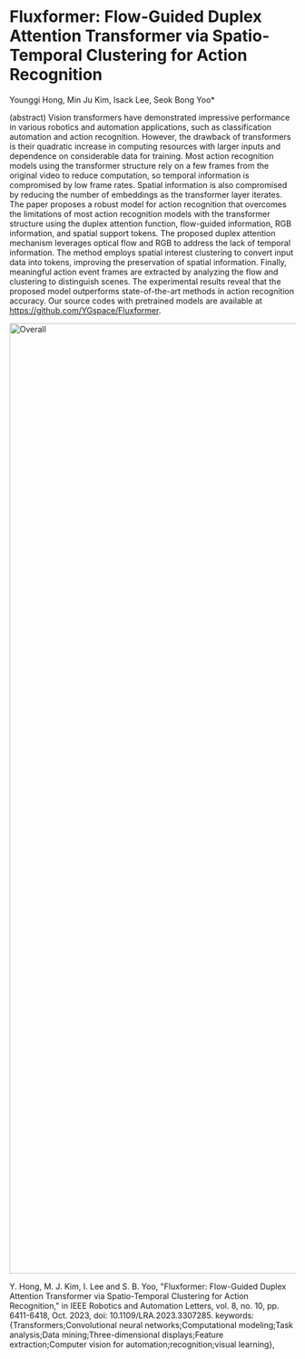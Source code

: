 # Fluxformer: Flow-Guided Duplex Attention Transformer via Spatio-Temporal Clustering for Action Recognition
Younggi Hong, Min Ju Kim, Isack Lee, Seok Bong Yoo*

(abstract)
Vision transformers have demonstrated impressive performance in various robotics and automation applications, such as classification automation and action recognition. However, the drawback of transformers is their quadratic increase in computing resources with larger inputs and dependence on considerable data for training. Most action recognition models using the transformer structure rely on a few frames from the original video to reduce computation, so temporal information is compromised by low frame rates. Spatial information is also compromised by reducing the number of embeddings as the transformer layer iterates. The paper proposes a robust model for action recognition that overcomes the limitations of most action recognition models with the transformer structure using the duplex attention function, flow-guided information, RGB information, and spatial support tokens. The proposed duplex attention mechanism leverages optical flow and RGB to address the lack of temporal information. The method employs spatial interest clustering to convert input data into tokens, improving the preservation of spatial information. Finally, meaningful action event frames are extracted by analyzing the flow and clustering to distinguish scenes. The experimental results reveal that the proposed model outperforms state-of-the-art methods in action recognition accuracy. Our source codes with pretrained models are available at https://github.com/YGspace/Fluxformer.




<img width="1674" alt="Overall" src="https://github.com/YGspace/Fluxformer/assets/86955204/9318b715-5f95-4ae1-bf21-ce1bd8bb7692">


Y. Hong, M. J. Kim, I. Lee and S. B. Yoo, "Fluxformer: Flow-Guided Duplex Attention Transformer via Spatio-Temporal Clustering for Action Recognition," in IEEE Robotics and Automation Letters, vol. 8, no. 10, pp. 6411-6418, Oct. 2023, doi: 10.1109/LRA.2023.3307285. keywords: {Transformers;Convolutional neural networks;Computational modeling;Task analysis;Data mining;Three-dimensional displays;Feature extraction;Computer vision for automation;recognition;visual learning},
